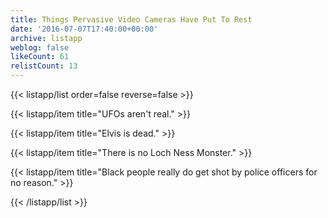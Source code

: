 ```yaml
---
title: Things Pervasive Video Cameras Have Put To Rest
date: '2016-07-07T17:40:00+00:00'
archive: listapp
weblog: false
likeCount: 61
relistCount: 13
---
```



{{< listapp/list order=false reverse=false >}}

   {{< listapp/item title="UFOs aren't real." >}}

   {{< listapp/item title="Elvis is dead." >}}

   {{< listapp/item title="There is no Loch Ness Monster." >}}

   {{< listapp/item title="Black people really do get shot by police officers for no reason." >}}

{{< /listapp/list >}}
